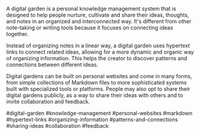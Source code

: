 A digital garden is a personal knowledge management system that is designed to help people nurture, cultivate and share their ideas, thoughts, and notes in an organized and interconnected way. It's different from other note-taking or writing tools because it focuses on connecting ideas together. 

Instead of organizing notes in a linear way, a digital garden uses hypertext links to connect related ideas, allowing for a more dynamic and organic way of organizing information. This helps the creator to discover patterns and connections between different ideas. 

Digital gardens can be built on personal websites and come in many forms, from simple collections of Markdown files to more sophisticated systems built with specialized tools or platforms. People may also opt to share their digital gardens publicly, as a way to share their ideas with others and to invite collaboration and feedback.

#digital-garden #knowledge-management #personal-websites #markdown #hypertext-links #organizing-information #patterns-and-connections #sharing-ideas #collaboration #feedback